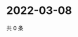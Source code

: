 # 2022-03-08

共 0 条

<!-- BEGIN WEIBO -->
<!-- 最后更新时间 Tue Mar 08 2022 20:25:12 GMT+0800 (China Standard Time) -->

<!-- END WEIBO -->
